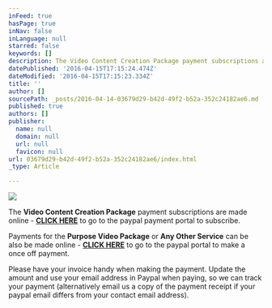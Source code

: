 ```yaml
---
inFeed: true
hasPage: true
inNav: false
inLanguage: null
starred: false
keywords: []
description: The Video Content Creation Package payment subscriptions are made online - CLICK HERE to go to the paypal payment portal to subscribe.
datePublished: '2016-04-15T17:15:24.474Z'
dateModified: '2016-04-15T17:15:23.334Z'
title: ''
author: []
sourcePath: _posts/2016-04-14-03679d29-b42d-49f2-b52a-352c24182ae6.md
published: true
authors: []
publisher:
  name: null
  domain: null
  url: null
  favicon: null
url: 03679d29-b42d-49f2-b52a-352c24182ae6/index.html
_type: Article

---
```

![](https://the-grid-user-content.s3-us-west-2.amazonaws.com/3f0e4a30-eaef-421b-8097-60c864603e05.jpg)

The **Video Content Creation Package** payment subscriptions are made online - [**CLICK HERE**][0] to go to the paypal payment portal to subscribe.

Payments for the **Purpose Video Package** or **Any Other Service** can be also be made online - **[CLICK HERE][1]** to go to the paypal portal to make a once off payment. 

Please have your invoice handy when making the payment. Update the amount and use your email address in Paypal when paying, so we can track your payment (alternatively email us a copy of the payment receipt if your paypal email differs from your contact email address).

[0]: https://www.paypal.com/cgi-bin/webscr?cmd=_s-xclick&hosted_button_id=ZQCRBFBJANRP6
[1]: https://www.paypal.com/cgi-bin/webscr?cmd=_s-xclick&hosted_button_id=8HHR5RBE6M6RL